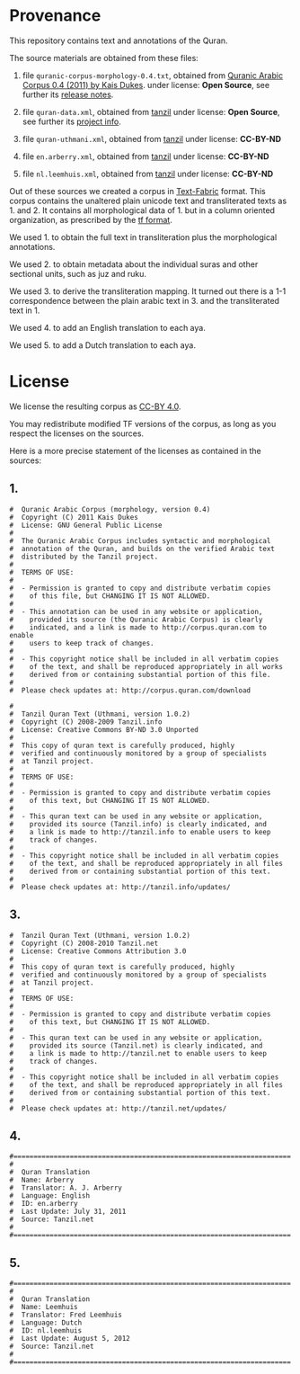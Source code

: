 # Provenance

This repository contains text and annotations of the Quran.

The source materials are obtained from these files:

1. file `quranic-corpus-morphology-0.4.txt`,
   obtained from
   [Quranic Arabic Corpus 0.4 (2011) by Kais Dukes](http://corpus.quran.com).
   under license: **Open Source**, see further its
   [release notes](http://corpus.quran.com/releasenotes.jsp).
2. file `quran-data.xml`,
   obtained from
   [tanzil](http://tanzil.net/docs/quran_metadata)
   under license: **Open Source**, see further its
   [project info](http://tanzil.net/docs/tanzil_project).
3. file `quran-uthmani.xml`,
   obtained from
   [tanzil](http://tanzil.net/download/)
   under license: **CC-BY-ND**

4. file `en.arberry.xml`,
   obtained from
   [tanzil](http://tanzil.net/download/)
   under license: **CC-BY-ND**

5. file `nl.leemhuis.xml`,
   obtained from
   [tanzil](http://tanzil.net/download/)
   under license: **CC-BY-ND**

Out of these sources we created a corpus in
[Text-Fabric](https://github.com/annotation/text-fabric)
format.
This corpus contains the unaltered plain unicode text and transliterated texts
as 1. and 2.
It contains all morphological data of 1. but in a column oriented organization,
as prescribed by the
[tf format](https://annotation.github.io/text-fabric/Model/File-formats/).

We used 1. to obtain the full text in transliteration plus the morphological annotations.

We used 2. to obtain metadata about the individual suras and other sectional units, such as juz
and ruku.

We used 3. to derive the transliteration mapping. It turned out there is a 1-1
correspondence between the plain arabic text in 3. and the transliterated text in 1.

We used 4. to add an English translation to each aya.

We used 5. to add a Dutch translation to each aya.

# License

We license the resulting corpus as
[CC-BY 4.0](https://creativecommons.org/licenses/by/4.0/).

You may redistribute modified TF versions of the corpus, as long as you
respect the licenses on the sources.

Here is a more precise statement of the licenses as contained in the sources:

## 1.

```
#  Quranic Arabic Corpus (morphology, version 0.4)
#  Copyright (C) 2011 Kais Dukes
#  License: GNU General Public License
#
#  The Quranic Arabic Corpus includes syntactic and morphological
#  annotation of the Quran, and builds on the verified Arabic text
#  distributed by the Tanzil project.
#
#  TERMS OF USE:
#
#  - Permission is granted to copy and distribute verbatim copies
#    of this file, but CHANGING IT IS NOT ALLOWED.
#
#  - This annotation can be used in any website or application,
#    provided its source (the Quranic Arabic Corpus) is clearly
#    indicated, and a link is made to http://corpus.quran.com to enable
#    users to keep track of changes.
#
#  - This copyright notice shall be included in all verbatim copies
#    of the text, and shall be reproduced appropriately in all works
#    derived from or containing substantial portion of this file.
#
#  Please check updates at: http://corpus.quran.com/download
```

```
#
#  Tanzil Quran Text (Uthmani, version 1.0.2)
#  Copyright (C) 2008-2009 Tanzil.info
#  License: Creative Commons BY-ND 3.0 Unported
#
#  This copy of quran text is carefully produced, highly
#  verified and continuously monitored by a group of specialists
#  at Tanzil project.
#
#  TERMS OF USE:
#
#  - Permission is granted to copy and distribute verbatim copies
#    of this text, but CHANGING IT IS NOT ALLOWED.
#
#  - This quran text can be used in any website or application,
#    provided its source (Tanzil.info) is clearly indicated, and
#    a link is made to http://tanzil.info to enable users to keep
#    track of changes.
#
#  - This copyright notice shall be included in all verbatim copies
#    of the text, and shall be reproduced appropriately in all files
#    derived from or containing substantial portion of this text.
#
#  Please check updates at: http://tanzil.info/updates/
```

## 3.

```
#  Tanzil Quran Text (Uthmani, version 1.0.2)
#  Copyright (C) 2008-2010 Tanzil.net
#  License: Creative Commons Attribution 3.0
#
#  This copy of quran text is carefully produced, highly 
#  verified and continuously monitored by a group of specialists 
#  at Tanzil project.
#
#  TERMS OF USE:
#
#  - Permission is granted to copy and distribute verbatim copies 
#    of this text, but CHANGING IT IS NOT ALLOWED.
#
#  - This quran text can be used in any website or application, 
#    provided its source (Tanzil.net) is clearly indicated, and 
#    a link is made to http://tanzil.net to enable users to keep
#    track of changes.
#
#  - This copyright notice shall be included in all verbatim copies 
#    of the text, and shall be reproduced appropriately in all files 
#    derived from or containing substantial portion of this text.
#
#  Please check updates at: http://tanzil.net/updates/
```

## 4.

```
#=====================================================================
#
#  Quran Translation
#  Name: Arberry
#  Translator: A. J. Arberry
#  Language: English
#  ID: en.arberry
#  Last Update: July 31, 2011
#  Source: Tanzil.net
#
#=====================================================================

```

## 5.

```
#=====================================================================
#
#  Quran Translation
#  Name: Leemhuis
#  Translator: Fred Leemhuis
#  Language: Dutch
#  ID: nl.leemhuis
#  Last Update: August 5, 2012
#  Source: Tanzil.net
#
#=====================================================================
```
